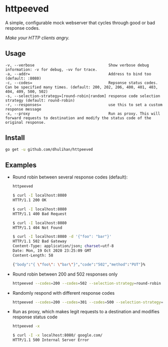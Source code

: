 # httpeeved

A simple, configurable mock webserver that cycles through good or bad response codes.

*Make your HTTP clients angry.*

## Usage

```
-v, --verbose                                 Show verbose debug information: -v for debug, -vv for trace.
-a, --addr=                                   Address to bind too (default: :8080)
-c, --codes=                                  Repsonse status codes. Can be specified many times. (default: 200, 202, 206, 400, 401, 403, 404, 409, 500, 502)
-s, --selection-strategy=[round-robin|random] response code selection strategy (default: round-robin)
-r, --responses=                              use this to set a custom response message
-x, --proxy                                   Run as proxy. This will forward requests to destination and modify the status code of the original response.
```


## Install

```sh
go get -u github.com/dhulihan/httpeeved
```

## Examples

* Round robin between several response codes (default):
	```sh
	httpeeved
	```
	```sh
	$ curl -I localhost:8080
	HTTP/1.1 200 OK

	$ curl -I localhost:8080
	HTTP/1.1 400 Bad Request

	$ curl -I localhost:8080
	HTTP/1.1 404 Not Found

	$ curl -I localhost:8080 -d '{"foo": "bar"}'
	HTTP/1.1 502 Bad Gateway
	Content-Type: application/json; charset=utf-8
	Date: Mon, 19 Oct 2020 23:25:09 GMT
	Content-Length: 58

	{"body":"{ \"foo\": \"bar\"}","code":"502","method":"PUT"}%
	```
* Round robin between 200 and 502 responses only
	```sh
	httpeeved --codes=200 --codes=502 --selection-strategy=round-robin
	```
* Randomly respond with different response codes
	```sh
	httpeeved --codes=200 --codes=301 --codes=500 --selection-strategy=random
	```
* Run as proxy, which makes legit requests to a destination and modifies response status code
	```sh
	httpeeved -x
	```
	```sh
	$ curl -I -x localhost:8080/ google.com/
	HTTP/1.1 500 Internal Server Error
	```
